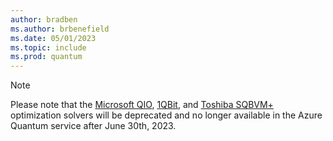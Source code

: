 ```yaml
---
author: bradben
ms.author: brbenefield
ms.date: 05/01/2023
ms.topic: include
ms.prod: quantum
---
```


> [!NOTE]
> Please note that the [Microsoft QIO](xref:microsoft.quantum.optimization.providers.microsoft.qio), [1QBit](xref:microsoft.quantum.providers.optimization.1qbit), and [Toshiba SQBVM+](xref:microsoft.quantum.providers.optimization.toshiba) optimization solvers will be deprecated and no longer available in the Azure Quantum service after June 30th, 2023.